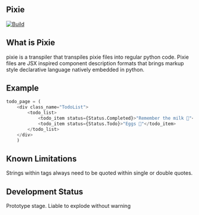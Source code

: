 Pixie
------

[![Build](https://github.com/versionprime/pixie/actions/workflows/ci.yml/badge.svg)](https://github.com/versionprime/pixie/actions/workflows/ci.yml)

What is Pixie
---------------

pixie is a transpiler that transpiles pixie files into regular python code. Pixie files are JSX inspired component description formats that brings markup style declarative language natively embedded in python.

Example
--------

```python
todo_page = (
    <div class_name="TodoList">
        <todo_list>
            <todo_item status={Status.Completed}>"Remember the milk 🥛"</todo_item>
            <todo_item status={Status.Todo}>"Eggs 🥚"</todo_item>
        </todo_list>
    </div>
    )
```


Known Limitations
-------------------
Strings within tags always need to be quoted within single or double quotes.

Development Status
--------------------

Prototype stage. Liable to explode without warning